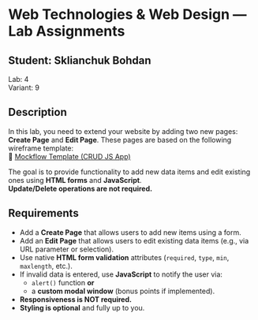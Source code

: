 # Web Technologies & Web Design — Lab Assignments

## Student: Sklianchuk Bohdan  
Lab: 4  
Variant: 9

## Description  
In this lab, you need to extend your website by adding two new pages: **Create Page** and **Edit Page**. These pages are based on the following wireframe template:  
🔗 [Mockflow Template (CRUD JS App)](https://wireframepro.mockflow.com/view/lviv-iot-crud-js-app)

The goal is to provide functionality to add new data items and edit existing ones using **HTML forms** and **JavaScript**.  
**Update/Delete operations are not required.**

## Requirements

- Add a **Create Page** that allows users to add new items using a form.
- Add an **Edit Page** that allows users to edit existing data items (e.g., via URL parameter or selection).
- Use native **HTML form validation** attributes (`required`, `type`, `min`, `maxlength`, etc.).
- If invalid data is entered, use **JavaScript** to notify the user via:
  - `alert()` function **or**
  - a **custom modal window** (bonus points if implemented).
- **Responsiveness is NOT required.**
- **Styling is optional** and fully up to you.

